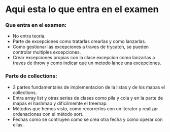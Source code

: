 # Aqui esta lo que entra en el examen

### Que entra en el examen: 
 * No entra teoria.
 * Parte de excepciones como tratarlas crearlas y como lanzarlas.
 * Como gestionar las excepciones a traves de trycatch, se pueden controlar multiples excepciones.
 * Crear excepciones propias con la clase excepcion como lanzarlas a traves de throw y como indicar que un metodo lance una excepciones.
                    
### Parte de collections: 
 * 2 partes fundamentales de implementacion de la listas y de los mapas el collections.
 * Entra array list y otras series de clases como pila y cola y en la parte de mapas el hashmap y dificilmemte el treemap.
 * Métodos que hemos visto, como recorrerlos con un iterator y realizar ordenaciones con el método sort.
 * Fechas como se contruyen como se crea otra fecha y como operar con ellas.
